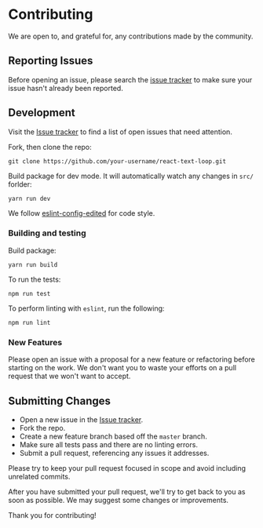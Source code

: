 # Contributing

We are open to, and grateful for, any contributions made by the community.

## Reporting Issues

Before opening an issue, please search the [issue tracker](https://github.com/braposo/react-text-loop/issues) to make sure your issue hasn't already been reported.

## Development

Visit the [Issue tracker](https://github.com/braposo/react-text-loop/issues) to find a list of open issues that need attention.

Fork, then clone the repo:
```
git clone https://github.com/your-username/react-text-loop.git
```

Build package for dev mode. It will automatically watch any changes in `src/` forlder:
```
yarn run dev
```

We follow [eslint-config-edited](https://www.npmjs.com/package/eslint-config-edited) for code style.

### Building and testing

Build package:
```
yarn run build
```

To run the tests:
```
npm run test
```

To perform linting with `eslint`, run the following:
```
npm run lint
```

### New Features

Please open an issue with a proposal for a new feature or refactoring before starting on the work. We don't want you to waste your efforts on a pull request that we won't want to accept.

## Submitting Changes

* Open a new issue in the [Issue tracker](https://github.com/braposo/react-text-loop/issues).
* Fork the repo.
* Create a new feature branch based off the `master` branch.
* Make sure all tests pass and there are no linting errors.
* Submit a pull request, referencing any issues it addresses.

Please try to keep your pull request focused in scope and avoid including unrelated commits.

After you have submitted your pull request, we'll try to get back to you as soon as possible. We may suggest some changes or improvements.

Thank you for contributing!